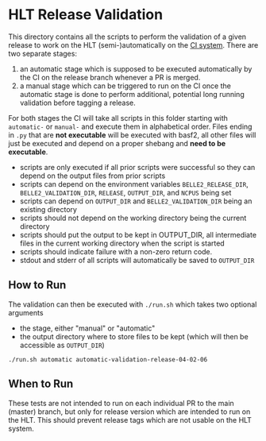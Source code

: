 HLT Release Validation
======================

This directory contains all the scripts to perform the validation of a given
release to work on the HLT (semi-)automatically on the [CI
system](https://bamboo.desy.de/browse/B2-HLTVALID/branches). There are two
separate stages:

1. an automatic stage which is supposed to be executed automatically by the CI
   on the release branch whenever a PR is merged.
2. a manual stage which can be triggered to run on the CI once the automatic
   stage is done to perform additional, potential long running validation before
   tagging a release.

For both stages the CI will take all scripts in this folder starting with
`automatic-` or `manual-` and execute them in alphabetical order. Files ending
in `.py` that are **not executable** will be executed with basf2, all other files
will just be executed and depend on a proper shebang and **need to be executable**.

* scripts are only executed if all prior scripts were successful so they can
  depend on the output files from prior scripts
* scripts can depend on the environment variables `BELLE2_RELEASE_DIR`,
  `BELLE2_VALIDATION_DIR`, `RELEASE`, `OUTPUT_DIR`, and `NCPUS` being set
* scripts can depend on `OUTPUT_DIR` and `BELLE2_VALIDATION_DIR` being an existing directory
* scripts should not depend on the working directory being the current directory
* scripts should put the output to be kept in OUTPUT_DIR, all intermediate files
  in the current working directory when the script is started
* scripts should indicate failure with a non-zero return code.
* stdout and stderr of all scripts will automatically be saved to `OUTPUT_DIR`

How to Run
----------

The validation can then be executed with `./run.sh` which takes two optional arguments

* the stage, either "manual" or "automatic"
* the output directory where to store files to be kept (which will then be
  accessible as `OUTPUT_DIR`)

```
./run.sh automatic automatic-validation-release-04-02-06
```

When to Run
-----------
These tests are not intended to run on each individual PR to the main (master) branch, but only for release version which are intended to run on the HLT.
This should prevent release tags which are not usable on the HLT system.

